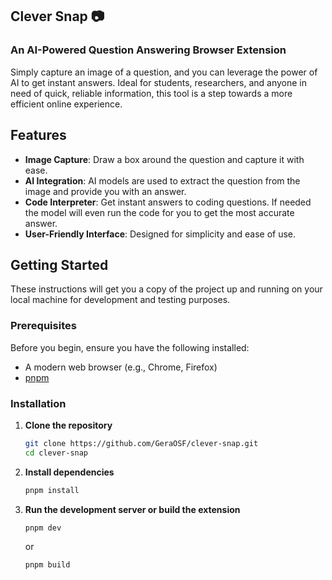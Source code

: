 ## Clever Snap 📷

### An AI-Powered Question Answering Browser Extension

Simply capture an image of a question, and you can leverage the power of AI to get instant answers. Ideal for students, researchers, and anyone in need of quick, reliable information, this tool is a step towards a more efficient online experience.

## Features

- **Image Capture**: Draw a box around the question and capture it with ease.
- **AI Integration**: AI models are used to extract the question from the image and provide you with an answer.
- **Code Interpreter**: Get instant answers to coding questions. If needed the model will even run the code for you to get the most accurate answer.
- **User-Friendly Interface**: Designed for simplicity and ease of use.

## Getting Started

These instructions will get you a copy of the project up and running on your local machine for development and testing purposes.

### Prerequisites

Before you begin, ensure you have the following installed:

- A modern web browser (e.g., Chrome, Firefox)
- [pnpm](https://pnpm.io/)

### Installation

1. **Clone the repository**

   ```bash
   git clone https://github.com/GeraOSF/clever-snap.git
   cd clever-snap
   ```

2. **Install dependencies**

   ```bash
   pnpm install
   ```

3. **Run the development server or build the extension**

   ```bash
   pnpm dev
   ```

   or

   ```bash
   pnpm build
   ```
